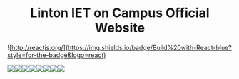 # <div align="center">Linton IET on Campus Official Website</div> 

![http://reactjs.org/](https://img.shields.io/badge/Build%20with-React-blue?style=for-the-badge&logo=react)

[![](https://sourcerer.io/fame/hovahyii/Linton-IET-On-Campus/linton-iet-on-campus/images/0)](https://sourcerer.io/fame/hovahyii/Linton-IET-On-Campus/linton-iet-on-campus/links/0)[![](https://sourcerer.io/fame/hovahyii/Linton-IET-On-Campus/linton-iet-on-campus/images/1)](https://sourcerer.io/fame/hovahyii/Linton-IET-On-Campus/linton-iet-on-campus/links/1)[![](https://sourcerer.io/fame/hovahyii/Linton-IET-On-Campus/linton-iet-on-campus/images/2)](https://sourcerer.io/fame/hovahyii/Linton-IET-On-Campus/linton-iet-on-campus/links/2)[![](https://sourcerer.io/fame/hovahyii/Linton-IET-On-Campus/linton-iet-on-campus/images/3)](https://sourcerer.io/fame/hovahyii/Linton-IET-On-Campus/linton-iet-on-campus/links/3)[![](https://sourcerer.io/fame/hovahyii/Linton-IET-On-Campus/linton-iet-on-campus/images/4)](https://sourcerer.io/fame/hovahyii/Linton-IET-On-Campus/linton-iet-on-campus/links/4)[![](https://sourcerer.io/fame/hovahyii/Linton-IET-On-Campus/linton-iet-on-campus/images/5)](https://sourcerer.io/fame/hovahyii/Linton-IET-On-Campus/linton-iet-on-campus/links/5)[![](https://sourcerer.io/fame/hovahyii/Linton-IET-On-Campus/linton-iet-on-campus/images/6)](https://sourcerer.io/fame/hovahyii/Linton-IET-On-Campus/linton-iet-on-campus/links/6)[![](https://sourcerer.io/fame/hovahyii/Linton-IET-On-Campus/linton-iet-on-campus/images/7)](https://sourcerer.io/fame/hovahyii/Linton-IET-On-Campus/linton-iet-on-campus/links/7)
